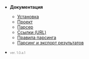 <!-- docs/_sidebar.md -->

<!-- * [Главая](/ "Main page") -->
<!-- * [Быстрый старт](quickstart.md "Быстрый старт") -->

* **Документация**
  * [Установка](installation.md)
  * [Проект](create-project.md)
  * [Парсер](add-parser.md)
  * [Ссылки (URL)](add-urls.md)
  * [Правила парсинга](rules.md)
  * [Парсинг и экспорт результатов](scrapping-and-export.md)

* <span style="color:grey; font-size: 75%;">ver. 1.0.a.1</span>